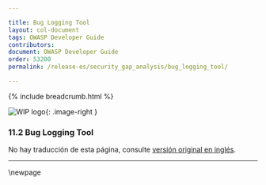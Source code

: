 ```yaml
---

title: Bug Logging Tool
layout: col-document
tags: OWASP Developer Guide
contributors:
document: OWASP Developer Guide
order: 53200
permalink: /release-es/security_gap_analysis/bug_logging_tool/

---
```


{% include breadcrumb.html %}

<style type="text/css">
.image-right {
  height: 180px;
  display: block;
  margin-left: auto;
  margin-right: auto;
  float: right;
}
</style>

![WIP logo](../../../assets/images/dg_wip.png "Work in progress"){: .image-right }

### 11.2 Bug Logging Tool

No hay traducción de esta página, consulte [versión original en inglés][release1302].

----

[release1302]: https://github.com/OWASP/www-project-developer-guide/blob/main/release/13-security-gap-analysis/02-blt.md

\newpage
